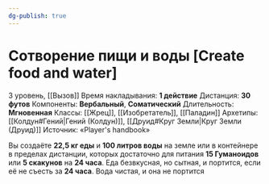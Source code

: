 ```yaml
---
dg-publish: true
---
```

# Сотворение пищи и воды [Create food and water]
3 уровень, [[Вызов]]
Время накладывания: **1 действие**
Дистанция: **30 футов**
Компоненты: **Вербальный**, **Соматический**
Длительность: **Мгновенная**
Классы: [[Жрец]], [[Изобретатель]], [[Паладин]]
Архетипы: [[Колдун#Гений|Гений (Колдун)]], [[Друид#Круг Земли|Круг Земли (Друид)]]
Источник: «Player's handbook»

Вы создаёте **22,5 кг еды** и **100 литров воды** на земле или в контейнере в пределах дистанции, которых достаточно для питания **15 Гуманоидов** или **5 скакунов** на **24 часа**. Еда безвкусная, но сытная, и портится, если её не съесть за **24 часа**. Вода чистая, и она не портится